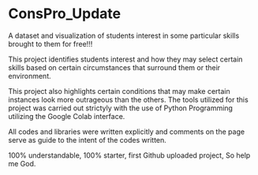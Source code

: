 # ConsPro_Update

A dataset and visualization of students interest in some particular skills brought to them for free!!!

This project identifies students interest and how they may select certain skills based on certain circumstances that surround them or their environment.

This project also highlights certain conditions that may make certain instances look more outrageous than the others.
The tools utilized for this project was carried out strictyly with the use of Python Programming utilizing the Google Colab interface.

All codes and libraries were written explicitly and comments on the page serve as guide to the intent of the codes written.

100% understandable, 100% starter, first Github uploaded project, So help me God.
